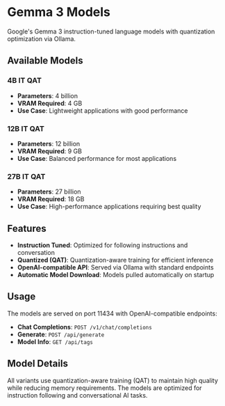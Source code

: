 # Gemma 3 Models

Google's Gemma 3 instruction-tuned language models with quantization optimization via Ollama.

## Available Models

### 4B IT QAT
- **Parameters**: 4 billion
- **VRAM Required**: 4 GB
- **Use Case**: Lightweight applications with good performance

### 12B IT QAT  
- **Parameters**: 12 billion
- **VRAM Required**: 9 GB
- **Use Case**: Balanced performance for most applications

### 27B IT QAT
- **Parameters**: 27 billion
- **VRAM Required**: 18 GB
- **Use Case**: High-performance applications requiring best quality

## Features

- **Instruction Tuned**: Optimized for following instructions and conversation
- **Quantized (QAT)**: Quantization-aware training for efficient inference
- **OpenAI-compatible API**: Served via Ollama with standard endpoints
- **Automatic Model Download**: Models pulled automatically on startup

## Usage

The models are served on port 11434 with OpenAI-compatible endpoints:

- **Chat Completions**: `POST /v1/chat/completions`
- **Generate**: `POST /api/generate`
- **Model Info**: `GET /api/tags`

## Model Details

All variants use quantization-aware training (QAT) to maintain high quality while reducing memory requirements. The models are optimized for instruction following and conversational AI tasks.